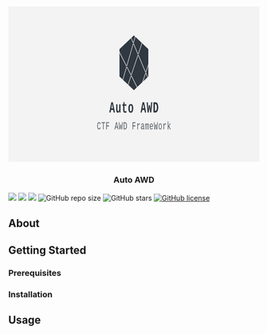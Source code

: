 <p align="center">
  <a href="https://github.com/othneildrew/Best-README-Template">
    <img src="./.images/banner.png" alt="Logo" width="820" height="312">
  </a>
  <h3 align="center">Auto AWD</h3>
</p>


![](https://github.com/XuCcc/Auto-AWD/workflows/CI/badge.svg)
![](https://img.shields.io/badge/python-v3.8-blue)
![](https://img.shields.io/badge/platform-windows%20%7C%20linux%20%7C%20macos-lightgrey)
![GitHub repo size](https://img.shields.io/github/repo-size/XuCcc/Auto-AWD)
![GitHub stars](https://img.shields.io/github/stars/XuCcc/Auto-AWD?style=social)
[![GitHub license](https://img.shields.io/github/license/XuCcc/Auto-AWD)](https://github.com/XuCcc/Auto-AWD/blob/master/LICENSE)

## About

## Getting Started

### Prerequisites

### Installation

## Usage
